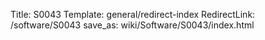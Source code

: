 Title: S0043
Template: general/redirect-index
RedirectLink: /software/S0043
save_as: wiki/Software/S0043/index.html